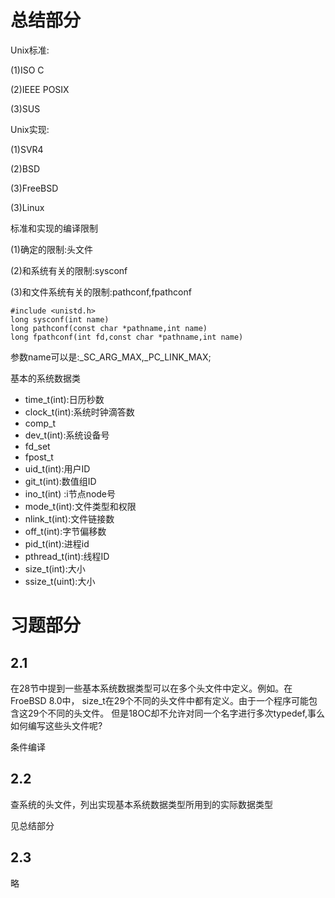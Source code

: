 # 总结部分
Unix标准:

(1)ISO C

(2)IEEE POSIX

(3)SUS

Unix实现:

(1)SVR4

(2)BSD

(3)FreeBSD

(3)Linux

标准和实现的编译限制

(1)确定的限制:头文件

(2)和系统有关的限制:sysconf

(3)和文件系统有关的限制:pathconf,fpathconf
```
#include <unistd.h>
long sysconf(int name)
long pathconf(const char *pathname,int name)
long fpathconf(int fd,const char *pathname,int name)
```
参数name可以是:_SC_ARG_MAX,_PC_LINK_MAX;

基本的系统数据类
- time_t(int):日历秒数
- clock_t(int):系统时钟滴答数
- comp_t 
- dev_t(int):系统设备号
- fd_set
- fpost_t
- uid_t(int):用户ID
- git_t(int):数值组ID
- ino_t(int) :i节点node号
- mode_t(int):文件类型和权限
- nlink_t(int):文件链接数
- off_t(int):字节偏移数
- pid_t(int):进程id
- pthread_t(int):线程ID
- size_t(int):大小
- ssize_t(uint):大小

# 习题部分
## 2.1

在28节中提到一些基本系统数据类型可以在多个头文件中定义。例如。在FroeBSD 8.0中， size_t在29个不同的头文件中都有定义。由于一个程序可能包含这29个不同的头文件。 但是18OC却不允许对同一个名字进行多次typedef,事么如何编写这些头文件呢?

条件编译

## 2.2 
查系统的头文件，列出实现基本系统数据类型所用到的实际数据类型

见总结部分
## 2.3
略


